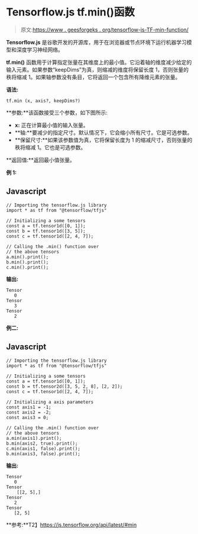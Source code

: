 # Tensorflow.js tf.min()函数

> 原文:[https://www . geesforgeks . org/tensorflow-js-TF-min-function/](https://www.geeksforgeeks.org/tensorflow-js-tf-min-function/)

**Tensorflow.js** 是谷歌开发的开源库，用于在浏览器或节点环境下运行机器学习模型和深度学习神经网络。

**tf.min()** 函数用于计算指定张量在其维度上的最小值。它沿着轴的维度减少给定的输入元素。如果参数“keepDims”为真，则缩减的维度将保留长度 1，否则张量的秩将缩减 1。如果轴参数没有条目，它将返回一个包含所有降维元素的张量。

**语法:**

```
tf.min (x, axis?, keepDims?)
```

**参数:**该函数接受三个参数，如下图所示:

*   **x:** 正在计算最小值的输入张量。
*   **轴:**要减少的指定尺寸。默认情况下，它会缩小所有尺寸。它是可选参数。
*   **保留尺寸:**如果该参数值为真，它将保留长度为 1 的缩减尺寸，否则张量的秩将缩减 1。它也是可选参数。

**返回值:**返回最小值张量。

**例 1:**

## Javascript

```
// Importing the tensorflow.js library
import * as tf from "@tensorflow/tfjs"

// Initializing a some tensors 
const a = tf.tensor1d([0, 1]);
const b = tf.tensor1d([3, 5]);
const c = tf.tensor1d([2, 4, 7]);

// Calling the .min() function over 
// the above tensors
a.min().print();
b.min().print();
c.min().print();
```

**输出:**

```
Tensor
   0
Tensor
   3
Tensor
   2
```

**例二:**

## Javascript

```
// Importing the tensorflow.js library
import * as tf from "@tensorflow/tfjs"

// Initializing a some tensors 
const a = tf.tensor1d([0, 1]);
const b = tf.tensor2d([3, 5, 2, 8], [2, 2]);
const c = tf.tensor1d([2, 4, 7]);

// Initializing a axis parameters
const axis1 = -1;
const axis2 = -2;
const axis3 = 0;

// Calling the .min() function over 
// the above tensors
a.min(axis1).print();
b.min(axis2, true).print();
c.min(axis1, false).print();
b.min(axis3, false).print();
```

**输出:**

```
Tensor
   0
Tensor
    [[2, 5],]
Tensor
   2
Tensor
   [2, 5]
```

**参考:**T2】https://js.tensorflow.org/api/latest/#min